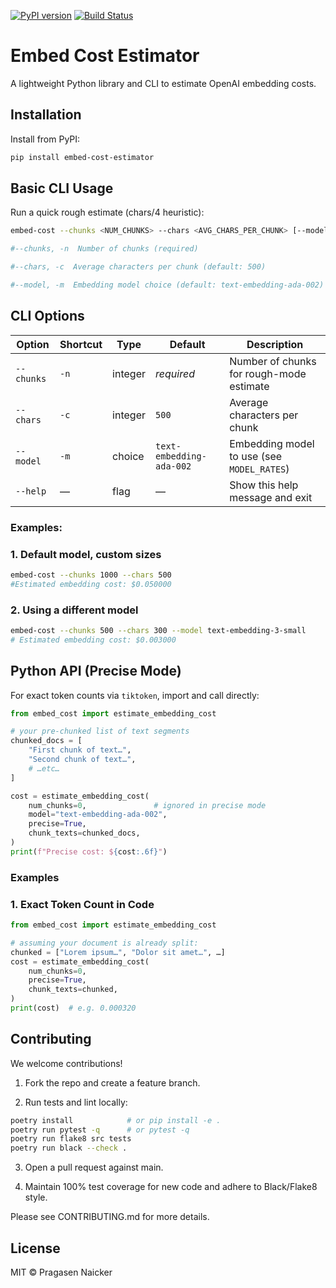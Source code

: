 [![PyPI version](https://img.shields.io/pypi/v/embed-cost-estimator.svg)](https://pypi.org/project/embed-cost-estimator/)
[![Build Status](https://github.com/pragasennaicker/embedding-cost-calc/actions/workflows/ci.yml/badge.svg)](https://github.com/pragasennaicker/embedding-cost-calc/actions)

# Embed Cost Estimator
A lightweight Python library and CLI to estimate OpenAI embedding costs.

## Installation
Install from PyPI:

```bash
pip install embed-cost-estimator
```

## Basic CLI Usage
Run a quick rough estimate (chars/4 heuristic):

```bash
embed-cost --chunks <NUM_CHUNKS> --chars <AVG_CHARS_PER_CHUNK> [--model <MODEL>]

#--chunks, -n  Number of chunks (required)

#--chars, -c  Average characters per chunk (default: 500)

#--model, -m  Embedding model choice (default: text-embedding-ada-002)
```

## CLI Options

| Option       | Shortcut | Type     | Default                  | Description                                 |
|--------------|----------|----------|--------------------------|---------------------------------------------|
| `--chunks`   | `-n`     | integer  | _required_               | Number of chunks for rough-mode estimate    |
| `--chars`    | `-c`     | integer  | `500`                    | Average characters per chunk                |
| `--model`    | `-m`     | choice   | `text-embedding-ada-002` | Embedding model to use (see `MODEL_RATES`)  |
| `--help`     | —        | flag     | —                        | Show this help message and exit             |


### Examples:
### 1. Default model, custom sizes
```bash
embed-cost --chunks 1000 --chars 500
#Estimated embedding cost: $0.050000
```

### 2. Using a different model
```bash
embed-cost --chunks 500 --chars 300 --model text-embedding-3-small
# Estimated embedding cost: $0.003000
```

## Python API (Precise Mode)
For exact token counts via `tiktoken`, import and call directly:
```python
from embed_cost import estimate_embedding_cost

# your pre-chunked list of text segments
chunked_docs = [
    "First chunk of text…",
    "Second chunk of text…",
    # …etc…
]

cost = estimate_embedding_cost(
    num_chunks=0,               # ignored in precise mode
    model="text-embedding-ada-002",
    precise=True,
    chunk_texts=chunked_docs,
)
print(f"Precise cost: ${cost:.6f}")

```

### Examples

### 1. Exact Token Count in Code
```python
from embed_cost import estimate_embedding_cost

# assuming your document is already split:
chunked = ["Lorem ipsum…", "Dolor sit amet…", …]
cost = estimate_embedding_cost(
    num_chunks=0,
    precise=True,
    chunk_texts=chunked,
)
print(cost)  # e.g. 0.000320

```

## Contributing

We welcome contributions!

1. Fork the repo and create a feature branch.

2. Run tests and lint locally:
```bash
poetry install            # or pip install -e .
poetry run pytest -q      # or pytest -q
poetry run flake8 src tests
poetry run black --check .

```
3. Open a pull request against main.

4. Maintain 100% test coverage for new code and adhere to Black/Flake8 style.

Please see CONTRIBUTING.md for more details.

## License
MIT © Pragasen Naicker